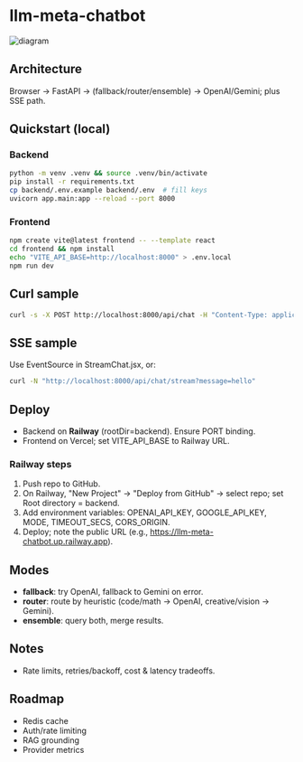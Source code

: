 # llm-meta-chatbot

![diagram](https://raw.githubusercontent.com/jayanth-ram/llm-meta-chatbot/main/docs/diagram.png)

## Architecture

Browser → FastAPI → (fallback/router/ensemble) → OpenAI/Gemini; plus SSE path.

## Quickstart (local)

### Backend
```bash
python -m venv .venv && source .venv/bin/activate
pip install -r requirements.txt
cp backend/.env.example backend/.env  # fill keys
uvicorn app.main:app --reload --port 8000
```

### Frontend
```bash
npm create vite@latest frontend -- --template react
cd frontend && npm install
echo "VITE_API_BASE=http://localhost:8000" > .env.local
npm run dev
```

## Curl sample
```bash
curl -s -X POST http://localhost:8000/api/chat -H "Content-Type: application/json" -d '{"message":"Explain JWT in 2 lines"}'
```

## SSE sample
Use EventSource in StreamChat.jsx, or:
```bash
curl -N "http://localhost:8000/api/chat/stream?message=hello"
```

## Deploy
- Backend on **Railway** (rootDir=backend). Ensure PORT binding.
- Frontend on Vercel; set VITE_API_BASE to Railway URL.

### Railway steps
1. Push repo to GitHub.
2. On Railway, "New Project" → "Deploy from GitHub" → select repo; set Root directory = backend.
3. Add environment variables: OPENAI_API_KEY, GOOGLE_API_KEY, MODE, TIMEOUT_SECS, CORS_ORIGIN.
4. Deploy; note the public URL (e.g., https://llm-meta-chatbot.up.railway.app).

## Modes
- **fallback**: try OpenAI, fallback to Gemini on error.
- **router**: route by heuristic (code/math → OpenAI, creative/vision → Gemini).
- **ensemble**: query both, merge results.

## Notes
- Rate limits, retries/backoff, cost & latency tradeoffs.

## Roadmap
- Redis cache
- Auth/rate limiting
- RAG grounding
- Provider metrics